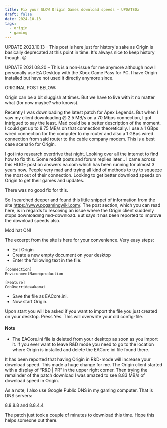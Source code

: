 ```yaml
---
title: Fix your SLOW Origin Games download speeds – UPDATEDx
draft: false
date: 2024-10-13
tags:
  - origin
  - gaming
---
```

UPDATE 2023.10.13 - This post is here just for history's sake as Origin is basically deprecated at this point in time. It's always nice to keep history though. :wink:

UPDATE 2021.08.20 – This is a non-issue for me anymore although now I personally use EA Desktop with the Xbox Game Pass for PC. I have Origin installed but have not used it directly anymore since.

ORIGINAL POST BELOW:

Origin can be a bit sluggish at times. But we have to live with it no matter what (for now maybe? who knows).

Recently I was downloading the latest patch for Apex Legends. But when I saw my client downloading @ 2.5 MB/s on a 70 Mbps connection, I got intrigued to say the least. Mad could be a better description of the moment. I could get up to 8.75 MB/s on that connection theoretically. I use a 1 GBps wired connection for the computer to my router and also a 1 GBps wired connection from said router to the cable company modem. This is a best case scenario for Origin.

I got into research overdrive that night. Looking over all the internet to find how to fix this. Some reddit posts and forum replies later… I came across this HUGE post on answers.ea.com which has been running for almost 3 years now. People very mad and trying all kind of methods to try to squeeze the most out of their connection. Looking to get better download speeds on Origin to get their games and updates.

There was no good fix for this.

So I searched deeper and found this little snippet of information from the site https://www.pcgamingwiki.com/. The post section, which you can read here, is in regards to resolving an issue where the Origin client suddenly stops downloading mid-download. But says it has been reported to improve the download speeds also.

Mod hat ON!

The excerpt from the site is here for your convenience. Very easy steps:

- Exit Origin
- Create a new empty document on your desktop
- Enter the following text in the file:

```config
[connection]
EnvironmentName=production
 
[Feature]
CdnOverride=akamai
```

- Save the file as EACore.ini.
- Now start Origin.

Upon start you will be asked if you want to import the file you just created on your desktop.
Press Yes.
This will overwrite your old config-file.

#### Note

- The EACore.ini file is deleted from your desktop as soon as you import it. If you ever want to leave R&D mode you need to go to the location where Origin is installed and delete the EACore.ini file found there.

It has been reported that having Origin in R&D-mode will increase your download speed.
This made a huge change for me. The Origin client started with a display of “R&D | PR” in the upper right corner. Then trying the remainder of the patch download I was amazed to see 8.83 MB/s of download speed in Origin.

As a note, I also use Google Public DNS in my gaming computer. That is DNS servers:

8.8.8.8 and 8.8.4.4

The patch just took a couple of minutes to download this time. Hope this helps someone out there.